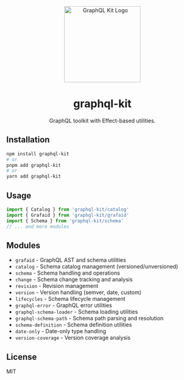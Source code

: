 <div align="center">
  <img src="docs/.vitepress/public/logo.svg" alt="GraphQL Kit Logo" width="200" height="200" />

# graphql-kit

GraphQL toolkit with Effect-based utilities.

</div>

## Installation

```bash
npm install graphql-kit
# or
pnpm add graphql-kit
# or
yarn add graphql-kit
```

## Usage

```typescript
import { Catalog } from 'graphql-kit/catalog'
import { Grafaid } from 'graphql-kit/grafaid'
import { Schema } from 'graphql-kit/schema'
// ... and more modules
```

## Modules

- `grafaid` - GraphQL AST and schema utilities
- `catalog` - Schema catalog management (versioned/unversioned)
- `schema` - Schema handling and operations
- `change` - Schema change tracking and analysis
- `revision` - Revision management
- `version` - Version handling (semver, date, custom)
- `lifecycles` - Schema lifecycle management
- `graphql-error` - GraphQL error utilities
- `graphql-schema-loader` - Schema loading utilities
- `graphql-schema-path` - Schema path parsing and resolution
- `schema-definition` - Schema definition utilities
- `date-only` - Date-only type handling
- `version-coverage` - Version coverage analysis

## License

MIT
